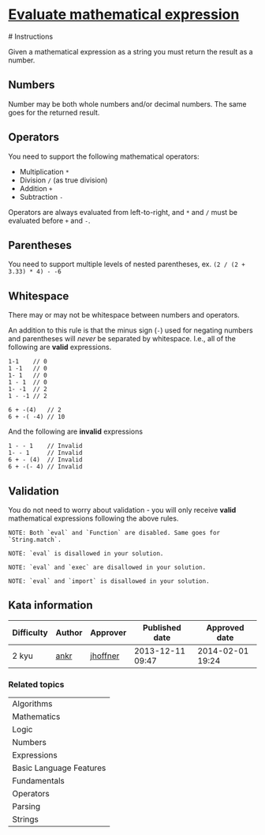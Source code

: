 
<h1><a href="https://www.codewars.com/kata/52a78825cdfc2cfc87000005">Evaluate mathematical expression</a></h1>
<p>
# Instructions

Given a mathematical expression as a string you must return the result as a number.

## Numbers
Number may be both whole numbers and/or decimal numbers. The same goes for the returned result.

## Operators
You need to support the following mathematical operators:

 - Multiplication `*`
 - Division `/` (as true division)
 - Addition `+`
 - Subtraction `-`

Operators are always evaluated from left-to-right, and `*` and `/` must be evaluated before `+` and `-`.

## Parentheses
You need to support multiple levels of nested parentheses, ex. `(2 / (2 + 3.33) * 4) - -6`

## Whitespace
There may or may not be whitespace between numbers and operators.

An addition to this rule is that the minus sign (`-`) used for negating numbers and parentheses will *never* be separated by whitespace. I.e., all of the following are **valid** expressions.

```
1-1    // 0
1 -1   // 0
1- 1   // 0
1 - 1  // 0
1- -1  // 2
1 - -1 // 2

6 + -(4)   // 2
6 + -( -4) // 10
```

And the following are **invalid** expressions
```
1 - - 1    // Invalid
1- - 1     // Invalid
6 + - (4)  // Invalid
6 + -(- 4) // Invalid
```

## Validation
You do not need to worry about validation - you will only receive **valid** mathematical expressions following the above rules.

```if:javascript
NOTE: Both `eval` and `Function` are disabled. Same goes for `String.match`.
```

```if:php
NOTE: `eval` is disallowed in your solution.
```

```if:python
NOTE: `eval` and `exec` are disallowed in your solution.
```

```if:clojure
NOTE: `eval` and `import` is disallowed in your solution.
```
</p>
<h2>Kata information</h2>
<table>
  <thead>
    <tr>
      <th>Difficulty</th>
      <th>Author</th>
      <th>Approver</th>
      <th>Published date</th>
      <th>Approved date</th>
    </tr>
  </thead>
  <tbody>
    <tr>
      <td>2 kyu</td>
      <td> <a href="https://www.codewars.com/users/ankr">ankr</a></td>
      <td> <a href="https://www.codewars.com/users/jhoffner">jhoffner</a></td>
      <td>2013-12-11 09:47</td>
      <td>2014-02-01 19:24</td>
    </tr>
  </tbody>
</table>
<h3>Related topics</h3>
<table>
  <tbody></tbody>
  <tr>
    <td>Algorithms</td>
  </tr>
  <tr>
    <td>Mathematics</td>
  </tr>
  <tr>
    <td>Logic</td>
  </tr>
  <tr>
    <td>Numbers</td>
  </tr>
  <tr>
    <td>Expressions</td>
  </tr>
  <tr>
    <td>Basic Language Features</td>
  </tr>
  <tr>
    <td>Fundamentals</td>
  </tr>
  <tr>
    <td>Operators</td>
  </tr>
  <tr>
    <td>Parsing</td>
  </tr>
  <tr>
    <td>Strings</td>
  </tr>
</table>